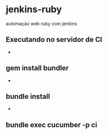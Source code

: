 # jenkins-ruby
automação web ruby com jenkins


## Executando no servidor de CI
-
gem install bundler
-
-
bundle install
-
-
bundle exec cucumber -p ci
-

